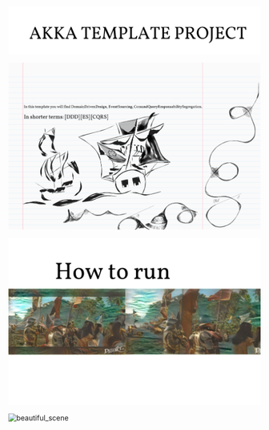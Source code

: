 ![](https://github.com/miguelemosreverte/AkkaDDD/blob/master/title.png)


![](https://github.com/miguelemosreverte/AkkaDDD/blob/master/boar_crop_1_without_header.png)

![](https://github.com/miguelemosreverte/AkkaDDD/blob/master/fullHowToRun.png)

![beautiful_scene](https://user-images.githubusercontent.com/9152392/87251590-2290f680-c443-11ea-827f-a6a248efe57f.png)
